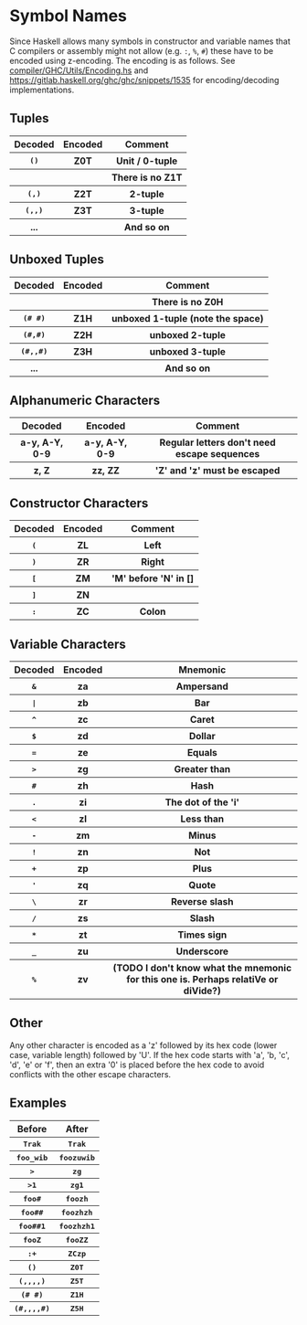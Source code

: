 # Symbol Names


Since Haskell allows many symbols in constructor and variable names that C compilers or assembly might not allow (e.g. `:`, `%`, `#`) these have to be encoded using z-encoding.  The encoding is as follows.  See [compiler/GHC/Utils/Encoding.hs](https://gitlab.haskell.org/ghc/ghc/blob/master/compiler/GHC/Utils/Encoding.hs) and https://gitlab.haskell.org/ghc/ghc/snippets/1535 for encoding/decoding implementations.

## Tuples

<table><tr><th> Decoded </th>
<th> Encoded </th>
<th> Comment 
</th></tr>
<tr><th> <tt>()</tt>  </th>
<th> Z0T     </th>
<th> Unit / 0-tuple 
</th></tr>
<tr><th>         </th>
<th>         </th>
<th> There is no Z1T 
</th></tr>
<tr><th> <tt>(,)</tt> </th>
<th> Z2T </th>
<th> 2-tuple 
</th></tr>
<tr><th> <tt>(,,)</tt> </th>
<th> Z3T </th>
<th> 3-tuple 
</th></tr>
<tr><th> ... </th>
<th> </th>
<th> And so on 
</th></tr></table>

## Unboxed Tuples

<table><tr><th> Decoded </th>
<th> Encoded </th>
<th> Comment 
</th></tr>
<tr><th>         </th>
<th>         </th>
<th> There is no Z0H 
</th></tr>
<tr><th> <tt>(# #)</tt> </th>
<th> Z1H  </th>
<th> unboxed 1-tuple (note the space) 
</th></tr>
<tr><th> <tt>(#,#)</tt> </th>
<th> Z2H  </th>
<th> unboxed 2-tuple 
</th></tr>
<tr><th> <tt>(#,,#)</tt> </th>
<th> Z3H  </th>
<th> unboxed 3-tuple 
</th></tr>
<tr><th> ... </th>
<th> </th>
<th> And so on 
</th></tr></table>

## Alphanumeric Characters

<table><tr><th> Decoded </th>
<th> Encoded </th>
<th> Comment 
</th></tr>
<tr><th> a-y, A-Y, 0-9 </th>
<th> a-y, A-Y, 0-9 </th>
<th> Regular letters don&apos;t need escape sequences 
</th></tr>
<tr><th> z, Z </th>
<th> zz, ZZ </th>
<th> &apos;Z&apos; and &apos;z&apos; must be escaped 
</th></tr></table>


## Constructor Characters


<table><tr><th> Decoded </th>
<th> Encoded </th>
<th> Comment 
</th></tr>
<tr><th> <tt>(</tt> </th>
<th> ZL </th>
<th> Left 
</th></tr>
<tr><th> <tt>)</tt> </th>
<th> ZR </th>
<th> Right 
</th></tr>
<tr><th> <tt>[</tt> </th>
<th> ZM </th>
<th> &apos;M&apos; before &apos;N&apos; in [] 
</th></tr>
<tr><th> <tt>]</tt> </th>
<th> ZN </th>
<th> 
</th></tr>
<tr><th> <tt>:</tt> </th>
<th> ZC </th>
<th> Colon 
</th></tr></table>

## Variable Characters

<table><tr><th> Decoded </th>
<th> Encoded </th>
<th> Mnemonic 
</th></tr>
<tr><th> <tt>&</tt> </th>
<th> za </th>
<th> Ampersand 
</th></tr>
<tr><th> <tt>|</tt> </th>
<th> zb </th>
<th> Bar 
</th></tr>
<tr><th> <tt>^</tt> </th>
<th> zc </th>
<th> Caret 
</th></tr>
<tr><th> <tt>$</tt> </th>
<th> zd </th>
<th> Dollar 
</th></tr>
<tr><th> <tt>=</tt> </th>
<th> ze </th>
<th> Equals 
</th></tr>
<tr><th> <tt>></tt> </th>
<th> zg </th>
<th> Greater than 
</th></tr>
<tr><th> <tt>#</tt> </th>
<th> zh </th>
<th> Hash 
</th></tr>
<tr><th> <tt>.</tt> </th>
<th> zi </th>
<th> The dot of the &apos;i&apos; 
</th></tr>
<tr><th> <tt><</tt> </th>
<th> zl </th>
<th> Less than 
</th></tr>
<tr><th> <tt>-</tt> </th>
<th> zm </th>
<th> Minus 
</th></tr>
<tr><th> <tt>!</tt> </th>
<th> zn </th>
<th> Not 
</th></tr>
<tr><th> <tt>+</tt> </th>
<th> zp </th>
<th> Plus 
</th></tr>
<tr><th> <tt>'</tt> </th>
<th> zq </th>
<th> Quote 
</th></tr>
<tr><th> <tt>\</tt> </th>
<th> zr </th>
<th> Reverse slash 
</th></tr>
<tr><th> <tt>/</tt> </th>
<th> zs </th>
<th> Slash 
</th></tr>
<tr><th> <tt>*</tt> </th>
<th> zt </th>
<th> Times sign 
</th></tr>
<tr><th> <tt>_</tt> </th>
<th> zu </th>
<th> Underscore 
</th></tr>
<tr><th> <tt>%</tt> </th>
<th> zv </th>
<th> (TODO I don&apos;t know what the mnemonic for this one is. Perhaps relatiVe or diVide?) 
</th></tr></table>


## Other


Any other character is encoded as a 'z' followed by its hex code (lower case, variable length) followed by 'U'.  If the hex code starts with 'a', 'b, 'c', 'd', 'e' or 'f', then an extra '0' is placed before the hex code to avoid conflicts with the other escape characters.

## Examples

<table><tr><th> Before       </th>
<th> After 
</th></tr>
<tr><th> <tt>Trak</tt>      </th>
<th> <tt>Trak</tt> 
</th></tr>
<tr><th> <tt>foo_wib</tt> </th>
<th> <tt>foozuwib</tt> 
</th></tr>
<tr><th> <tt>></tt>          </th>
<th> <tt>zg</tt> 
</th></tr>
<tr><th> <tt>>1</tt>        </th>
<th> <tt>zg1</tt> 
</th></tr>
<tr><th> <tt>foo#</tt>     </th>
<th> <tt>foozh</tt> 
</th></tr>
<tr><th> <tt>foo##</tt>   </th>
<th> <tt>foozhzh</tt> 
</th></tr>
<tr><th> <tt>foo##1</tt> </th>
<th> <tt>foozhzh1</tt> 
</th></tr>
<tr><th> <tt>fooZ</tt>     </th>
<th> <tt>fooZZ</tt> 
</th></tr>
<tr><th> <tt>:+</tt>        </th>
<th> <tt>ZCzp</tt> 
</th></tr>
<tr><th> <tt>()</tt>          </th>
<th> <tt>Z0T</tt> 
</th></tr>
<tr><th> <tt>(,,,,)</tt>      </th>
<th> <tt>Z5T</tt> 
</th></tr>
<tr><th> <tt>(# #)</tt>     </th>
<th> <tt>Z1H</tt> 
</th></tr>
<tr><th> <tt>(#,,,,#)</tt>  </th>
<th> <tt>Z5H</tt> 
</th></tr></table>


